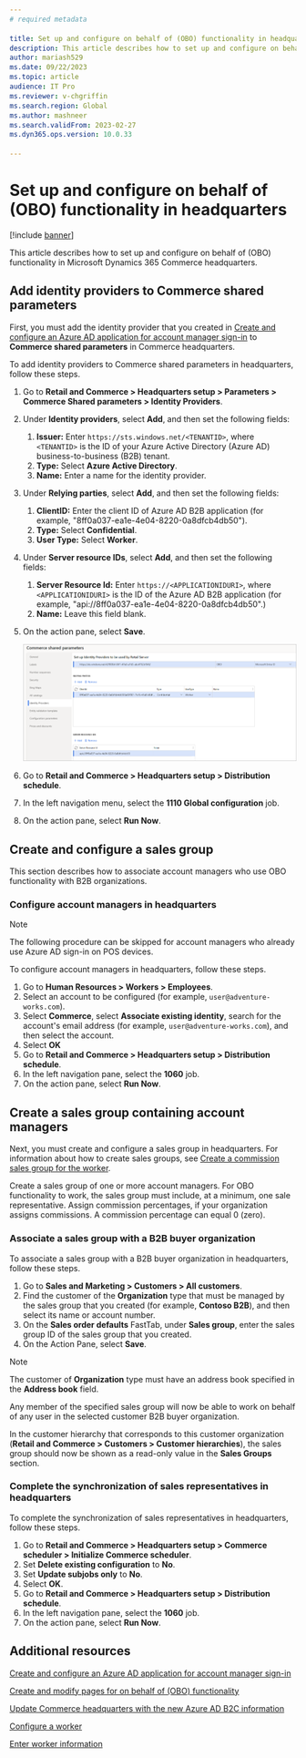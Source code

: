 ```yaml
---
# required metadata

title: Set up and configure on behalf of (OBO) functionality in headquarters
description: This article describes how to set up and configure on behalf of (OBO) functionality in Microsoft Dynamics 365 Commerce headquarters.
author: mariash529
ms.date: 09/22/2023
ms.topic: article
audience: IT Pro
ms.reviewer: v-chgriffin
ms.search.region: Global
ms.author: mashneer
ms.search.validFrom: 2023-02-27
ms.dyn365.ops.version: 10.0.33

---
```


# Set up and configure on behalf of (OBO) functionality in headquarters

[!include [banner](includes/banner.md)]

This article describes how to set up and configure on behalf of (OBO) functionality in Microsoft Dynamics 365 Commerce headquarters.

## Add identity providers to Commerce shared parameters

First, you must add the identity provider that you created in [Create and configure an Azure AD application for account manager sign-in](obo-create-aad-application.md) to **Commerce shared parameters** in Commerce headquarters.

To add identity providers to Commerce shared parameters in headquarters, follow these steps.

1. Go to **Retail and Commerce \> Headquarters setup \> Parameters \> Commerce Shared parameters \> Identity Providers**.
1. Under **Identity providers**, select **Add**, and then set the following fields:

    1. **Issuer:** Enter `https://sts.windows.net/<TENANTID>`, where `<TENANTID>` is the ID of your Azure Active Directory (Azure AD) business-to-business (B2B) tenant.
    1. **Type:** Select **Azure Active Directory**.
    1. **Name:** Enter a name for the identity provider.

1. Under **Relying parties**, select **Add**, and then set the following fields:

    1. **ClientID:** Enter the client ID of Azure AD B2B application (for example, "8ff0a037-ea1e-4e04-8220-0a8dfcb4db50").
    1. **Type:** Select **Confidential**.
    1. **User Type:** Select **Worker**.

1. Under **Server resource IDs**, select **Add**, and then set the following fields:

    1. **Server Resource Id:** Enter `https://<APPLICATIONIDURI>`, where `<APPLICATIONIDURI>` is the ID of the Azure AD B2B application (for example, "api://8ff0a037-ea1e-4e04-8220-0a8dfcb4db50".)
    1. **Name:** Leave this field blank.
  
1. On the action pane, select **Save**.

    ![Example of the Identity Provider Configuration in Commerce Shared Parameters in HQ](media/obo-commerce-shared-param3.png)

1. Go to **Retail and Commerce \> Headquarters setup \> Distribution schedule**.
1. In the left navigation menu, select the **1110 Global configuration** job.
1. On the action pane, select **Run Now**.

## Create and configure a sales group

This section describes how to associate account managers who use OBO functionality with B2B organizations. 

### Configure account managers in headquarters

> [!NOTE]
> The following procedure can be skipped for account managers who already use Azure AD sign-in on POS devices.

To configure account managers in headquarters, follow these steps.

1. Go to **Human Resources \> Workers \> Employees**. 
1. Select an account to be configured (for example, `user@adventure-works.com`). 
1. Select **Commerce**, select **Associate existing identity**, search for the account's email address (for example, `user@adventure-works.com`), and then select the account.
1. Select **OK**
1. Go to **Retail and Commerce \> Headquarters setup \> Distribution schedule**.
1. In the left navigation pane, select the **1060** job.
1. On the action pane, select **Run Now**.

## Create a sales group containing account managers

Next, you must create and configure a sales group in headquarters. For information about how to create sales groups, see [Create a commission sales group for the worker](tasks/worker.md#create-a-commission-sales-group-for-the-worker).

Create a sales group of one or more account managers. For OBO functionality to work, the sales group must include, at a minimum, one sale representative. Assign commission percentages, if your organization assigns commissions. A commission percentage can equal 0 (zero).

### Associate a sales group with a B2B buyer organization

To associate a sales group with a B2B buyer organization in headquarters, follow these steps.

1. Go to **Sales and Marketing \> Customers \> All customers**.
1. Find the customer of the **Organization** type that must be managed by the sales group that you created (for example, **Contoso B2B**), and then select its name or account number.
1. On the **Sales order defaults** FastTab, under **Sales group**, enter the sales group ID of the sales group that you created.
1. On the Action Pane, select **Save**.

> [!NOTE]
> The customer of **Organization** type must have an address book specified in the **Address book** field.

Any member of the specified sales group will now be able to work on behalf of any user in the selected customer B2B buyer organization.

In the customer hierarchy that corresponds to this customer organization (**Retail and Commerce \> Customers \> Customer hierarchies**), the sales group should now be shown as a read-only value in the **Sales Groups** section.

### Complete the synchronization of sales representatives in headquarters

To complete the synchronization of sales representatives in headquarters, follow these steps.

1. Go to **Retail and Commerce \> Headquarters setup \> Commerce scheduler \> Initialize Commerce scheduler**.
1. Set **Delete existing configuration** to **No**.
1. Set **Update subjobs only** to **No**.
1. Select **OK**. 
1. Go to **Retail and Commerce \> Headquarters setup \> Distribution schedule**.
1. In the left navigation pane, select the **1060** job.
1. On the action pane, select **Run Now**.
   
## Additional resources

[Create and configure an Azure AD application for account manager sign-in](obo-create-aad-application.md)

[Create and modify pages for on behalf of (OBO) functionality](obo-add-pages-site-builder.md)

[Update Commerce headquarters with the new Azure AD B2C information](update-hq-aad-b2c-info.md)

[Configure a worker](tasks/worker.md)

[Enter worker information](../human-resources/hr-personnel-enter-worker-information.md)
